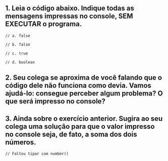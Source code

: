 ## 1. Leia o código abaixo. Indique todas as mensagens impressas no console, SEM EXECUTAR o programa.

````
// a. false

// b. false

// c. true

// d. boolean
````

## 2. Seu colega se aproxima de você falando que o código dele não funciona como devia. Vamos ajudá-lo: consegue perceber algum problema? O que será impresso no console?

## 3. Ainda sobre o exercício anterior. Sugira ao seu colega uma solução para que o valor impresso no console seja, de fato, a soma dos dois números.

````
// Faltou tipar com number()
````